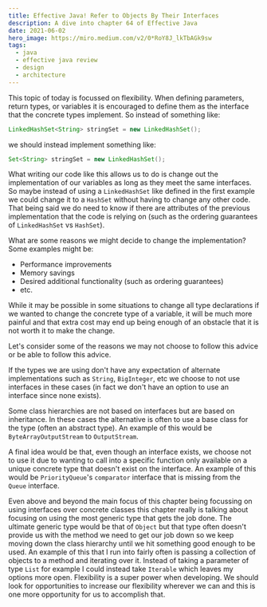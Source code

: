 ```yaml
---
title: Effective Java! Refer to Objects By Their Interfaces
description: A dive into chapter 64 of Effective Java
date: 2021-06-02
hero_image: https://miro.medium.com/v2/0*RoY8J_lkTbAGk9sw
tags:
  - java
  - effective java review
  - design
  - architecture
---
```


This topic of today is focussed on flexibility. When defining parameters, return types, or variables it is encouraged to define them as the interface that the concrete types implement. So instead of something like:
```java
LinkedHashSet<String> stringSet = new LinkedHashSet();
```
we should instead implement something like:
```java
Set<String> stringSet = new LinkedHashSet();
```

What writing our code like this allows us to do is change out the implementation of our variables as long as they meet the same interfaces. So maybe instead of using a `LinkedHashSet` like defined in the first example we could change it to a `HashSet` without having to change any other code. That being said we do need to know if there are attributes of the previous implementation that the code is relying on (such as the ordering guarantees of `LinkedHashSet` vs `HashSet`).

What are some reasons we might decide to change the implementation? Some examples might be:
* Performance improvements
* Memory savings
* Desired additional functionality (such as ordering guarantees)
* etc.

While it may be possible in some situations to change all type declarations if we wanted to change the concrete type of a variable, it will be much more painful and that extra cost may end up being enough of an obstacle that it is not worth it to make the change. 

Let's consider some of the reasons we may not choose to follow this advice or be able to follow this advice.

If the types we are using don't have any expectation of alternate implementations such as `String`, `BigInteger`, etc we choose to not use interfaces in these cases (in fact we don't have an option to use an interface since none exists). 

Some class hierarchies are not based on interfaces but are based on inheritance. In these cases the alternative is often to use a base class for the type (often an abstract type). An example of this would be `ByteArrayOutputStream` to `OutputStream`.

A final idea would be that, even though an interface exists, we choose not to use it due to wanting to call into a specific function only available on a unique concrete type that doesn't exist on the interface. An example of this would be `PriorityQueue`'s `comparator` interface that is missing from the `Queue` interface.

Even above and beyond the main focus of this chapter being focussing on using interfaces over concrete classes this chapter really is talking about focusing on using the most generic type that gets the job done. The ultimate generic type would be that of `Object` but that type often doesn't provide us with the method we need to get our job down so we keep moving down the class hierarchy until we hit something good enough to be used. An example of this that I run into fairly often is passing a collection of objects to a method and iterating over it. Instead of taking a parameter of type `List` for example I could instead take `Iterable` which leaves my options more open. Flexibility is a super power when developing. We should look for opportunities to increase our flexibility wherever we can and this is one more opportunity for us to accomplish that. 
